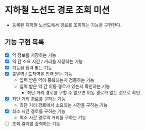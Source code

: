 # 지하철 노선도 경로 조회 미션
- 등록된 지하철 노선도에서 경로를 조회하는 기능을 구현한다.


## 기능 구현 목록

- [x] 역 정보를 저장하는 기능
- [x] 역 간 소요 시간 / 거리를 저장하는 기능
- [x] 기능을 입력 받는 기능
- [x] 출발역 / 도착역을 입력 받는 기능
  * 입력 받은 역이 중복되는지 검증하는 기능
  * 입력 받은 역 간 이동 경로가 있는지 확인하는 기능
    * 최단 거리 경로를 구할 수 없으면 이동 경로가 없는 것으로 확인 
- [x] 최단 거리 경로를 구하는 기능
  * 최단 거리 경로에서 소요되는 시간을 구하는 기능
- [x] 최소 시간 경로를 구하는 기능
  * 최소 시간 경로의 거리를 구하는 기능
- [ ] 조회 결과를 출력하는 기능